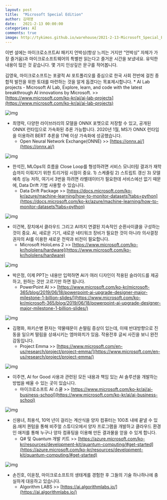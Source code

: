 ```yaml
---
layout: post
title:  "Microsoft Special Edition"
author: 김태영 
date:   2021-2-13 00:00:00
categories: AI
comments: true
image: http://tykimos.github.io/warehouse/2021-2-13-Microsoft_Special_Edition_Title_1.png
--- 
```


이번 설에는 마이크로소프트AI 패키지 언박싱(항상 느끼는 거지만 “언박싱” 자체가 가장 즐거움)과 마이크로소프트웨어의 특별판 읽는다고 즐거운 시간을 보냈네요. 유익한 내용이 많은 것 같습니다. 몇 가지 인상깊은 문구를 적어봅니다. 

김영욱, 마이크로소프트는 포괄적 AI 포트폴리오를 중심으로 한국 사회 전반에 걸친 종합적 발전을 위한 토대를 마련하는 것을 알게 돕겠다는 목표제시합니다.
    * AI Lab projects - Microsoft AI Lab, Explore, learn, and code with the latest breakthrough AI innovations by Microsoft. >> [https://www.microsoft.com/ko-kr/ai/ai-lab-projects](https://www.microsoft.com/ko-kr/ai/ai-lab-projects)

![img](http://tykimos.github.io/warehouse/2021-2-13-Microsoft_Special_Edition_Title_1.png)

- 최영락, 다양한 라이브러리의 모델을 ONNX 포멧으로 저장할 수 있고, 공개된 ONNX 런타임으로 가속화된 추론 가능합니다. 2020년 1월, MS가 ONNX 런타임을 이용하려 BERT 추론을 17배 이상 가속화에 성공했습니다.
    * Open Neural Network Exchange(ONNE) >> [https://onnx.ai/](https://onnx.ai/)

![img](http://tykimos.github.io/warehouse/2021-2-13-Microsoft_Special_Edition_Title_2.png)

- 한석진, MLOps의 흐름을 Close Loop를 형성하려면 서비스 모니터링 결과가 재학습까지 이뤄지기 위한 트리거링 시점이 중요. 1) 스케줄링 2) 스트립트 갱신 3) 모델 예측 성능 저하, 여기서 3번을 하려면 라벨데이터가 필요한데 서비스에선 없기 때문에, Data Drift 기법 사용할 수 있습니다.
    * Data Drift Package >> [https://docs.microsoft.com/ko-kr/azure/machine-learning/how-to-monitor-datasets?tabs=python](https://docs.microsoft.com/ko-kr/azure/machine-learning/how-to-monitor-datasets?tabs=python)

![img](http://tykimos.github.io/warehouse/2021-2-13-Microsoft_Special_Edition_Title_3.png)

- 이건복, 장치에서 클라우드 그리고 AI까지 연결된 지속적인 순환사이클을 구성하는 것이 중요. AI, 새로운 기기, 새로운 네티워크 장비가 필요한 것이 아니라 의사결정권자의 AI를 이용한 새로운 전략과 비전이 필요합니다.
    * Microsoft HoloLens 2 >> [https://www.microsoft.com/ko-kr/hololens/hardware](https://www.microsoft.com/ko-kr/hololens/hardware)

![img](http://tykimos.github.io/warehouse/2021-2-13-Microsoft_Special_Edition_Title_4.png)

- 박은정, 이제 PPT는 내용만 입력하면 AI가 여러 디자인이 적용된 슬라이드를 제공하고, 원하는 것만 고르기만 하면 됩니다.
    * PowerPoint AI >> [https://www.microsoft.com/ko-kr/microsoft-365/blog/2019/06/18/powerpoint-ai-upgrade-designer-major-milestone-1-billion-slides/](https://www.microsoft.com/ko-kr/microsoft-365/blog/2019/06/18/powerpoint-ai-upgrade-designer-major-milestone-1-billion-slides/)

![img](http://tykimos.github.io/warehouse/2021-2-13-Microsoft_Special_Edition_Title_5.png)

- 김평화, 파키슨병 환자는 약물때문이 손떨림 증상이 있는데, 이때 반대방향으로 진동을 일으켜 떨림을 상쇄시키는 엠마와치가 있음. 작용전후 글씨 사진을 보니 완전 감동입니다.
    * Project Emma >> [https://www.microsoft.com/en-us/research/project/project-emma/](https://www.microsoft.com/en-us/research/project/project-emma/)

![img](http://tykimos.github.io/warehouse/2021-2-13-Microsoft_Special_Edition_Title_6.png)

- 이주연, AI for Good 사용과 관련된 모든 내용과 책임 있는 AI 솔루션을 개발하는 방법을 배울 수 있는 곳이 있습니다. 
    * 마이크로소프트 AI 스쿨 >> [https://www.microsoft.com/ko-kr/ai/ai-business-school](https://www.microsoft.com/ko-kr/ai/ai-business-school)

![img](http://tykimos.github.io/warehouse/2021-2-13-Microsoft_Special_Edition_Title_7.png)    

- 신용녀, 최용석, 10억 년이 걸리는 계산식을 양자 컴퓨터는 100초 내에 끝낼 수 있음.애저 퀀텀을 통해 비주얼 스튜디오에서 양자 프로그램을 개발하고 클라우드 환경인 애저를 통해 누구나 양자 컴퓨팅을 이용해 만든 결과물을 얻을 수 있게 합니다.
    * Q# 및 Quantum 개발 키트 >> [https://azure.microsoft.com/ko-kr/resources/development-kit/quantum-computing/#get-started](https://azure.microsoft.com/ko-kr/resources/development-kit/quantum-computing/#get-started)

![img](http://tykimos.github.io/warehouse/2021-2-13-Microsoft_Special_Edition_Title_7.png)        

- 손진호, 이윤정, 마이크로소프트의 생태계를 경험한 후 그들의 기술 하나하나에 충실하게 대응하고 있습니다.
    * Algorithm LABS >> [https://ai.algorithmlabs.io/](https://ai.algorithmlabs.io/)